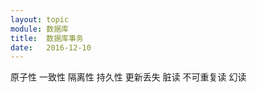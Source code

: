 ```yaml
---
layout: topic
module: 数据库
title:  数据库事务
date:   2016-12-10
---
```


原子性 一致性 隔离性 持久性
更新丢失 脏读 不可重复读 幻读
